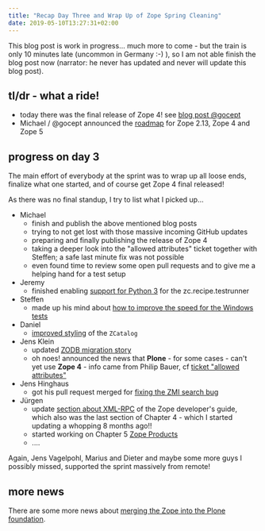 ```yaml
---
title: "Recap Day Three and Wrap Up of Zope Spring Cleaning"
date: 2019-05-10T13:27:31+02:00
---
```


This blog post is work in progress... much more to come - 
but the train is only 10 minutes late (uncommon in Germany :-) ),
so I am not able finish the blog post now (narrator: he never has updated and never will update this blog post).

## tl/dr - what a ride!

- today there was the final release of Zope 4! see [blog post @gocept](https://blog.gocept.com/2019/05/10/celebration-zope-4-final-release/)
- Michael / @gocept announced the [roadmap](https://blog.gocept.com/2019/05/10/zope-roadmap/) for Zope 2.13, Zope 4 and Zope 5

## progress on day 3

The main effort of everybody at the sprint was to wrap up all loose ends,
finalize what one started, and of course get Zope 4 final released!

As there was no final standup, I try to list what I picked up...

- Michael
  - finish and publish the above mentioned blog posts
  - trying to not get lost with those massive incoming GitHub updates
  - preparing and finally publishing the release of Zope 4
  - taking a deeper look into the "allowed attributes" ticket together with Steffen; a safe last minute fix was not possible
  - even found time to review some open pull requests and to give me a helping hand for a test setup
- Jeremy
  - finished enabling [support for Python 3](https://github.com/zopefoundation/zc.recipe.testrunner/pull/3) for the zc.recipe.testrunner
- Steffen
  - made up his mind about [how to improve the speed for the Windows tests](https://github.com/zopefoundation/Zope/issues/617)
- Daniel
  - [improved styling](https://github.com/zopefoundation/Products.ZCatalog/pull/77) of the `ZCatalog`
- Jens Klein
  - updated [ZODB migration story](https://github.com/zopefoundation/Zope/pull/608)
  - oh noes! announced the news that **Plone** - for some cases - can't yet use **Zope 4** - info came from Philip Bauer, cf [ticket "allowed attributes"](https://github.com/zopefoundation/Zope/pull/610)
- Jens Hinghaus
  - got his pull request merged for [fixing the ZMI search bug](https://github.com/zopefoundation/Zope/pull/605)
- Jürgen
  - update [section about XML-RPC](https://zope.readthedocs.io/en/latest/zdgbook/ObjectPublishing.html#xml-rpc) of the Zope developer's guide, which also was the last section of Chapter 4 - which I started updating a whopping 8 months ago!!
  - started working on Chapter 5 [Zope Products](https://zope.readthedocs.io/en/latest/zdgbook/Products.html)
  - ....

Again, Jens Vagelpohl, Marius and Dieter and maybe some more guys I possibly missed, supported the sprint massively from remote!

## more news

There are some more news about [merging the Zope into the Plone foundation](https://community.plone.org/t/zope-contributor-agreement-process/8495).
